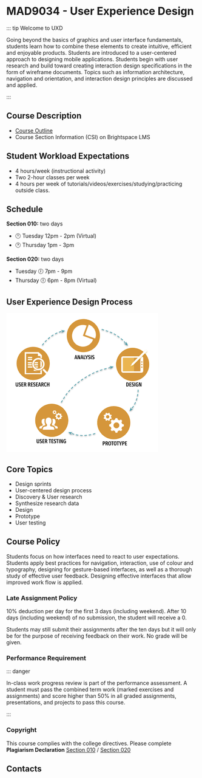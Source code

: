 # MAD9034 - User Experience Design

::: tip Welcome to UXD

Going beyond the basics of graphics and user interface fundamentals, students learn how to combine these elements to create intuitive, efficient and enjoyable products. Students are introduced to a user-centered approach to designing mobile applications. Students begin with user research and build toward creating interaction design specifications in the form of wireframe documents. Topics such as information architecture, navigation and orientation, and interaction design principles are discussed and applied.

:::

## Course Description

- [Course Outline](https://ecoursemap.com/Outline?coursecode=MAD9034&courseversion=&academicyearid=121)
- Course Section Information (CSI) on Brightspace LMS

## Student Workload Expectations

- 4 hours/week (instructional activity)
- Two 2-hour classes per week
- 4 hours per week of tutorials/videos/exercises/studying/practicing outside class.

## Schedule

**Section 010:** two days

- :clock12: Tuesday 12pm - 2pm (Virtual)
- :clock1: Thursday 1pm - 3pm 

**Section 020:** two days

- Tuesday :clock7: 7pm - 9pm 
- Thursday :clock6: 6pm - 8pm (Virtual)


## User Experience Design Process

<img src="../assets/UXD.png" alt="UX Design Process">

## Core Topics

- Design sprints
- User-centered design process
- Discovery & User research
- Synthesize research data
- Design
- Prototype
- User testing

## Course Policy

Students focus on how interfaces need to react to user expectations. Students apply best practices for navigation, interaction, use of colour and typography, designing for gesture-based interfaces, as well as a thorough study of effective user feedback. Designing effective interfaces that allow improved work flow is applied.

### Late Assignment Policy

10% deduction per day for the first 3 days (including weekend).
After 10 days (including weekend) of no submission, the student will receive a 0.

Students may still submit their assignments after the ten days but it will only be for the purpose of receiving feedback on their work. No grade will be given.

### Performance Requirement

::: danger

In-class work progress review is part of the performance assessment. A student must pass the combined term work (marked exercises and assignments) and score higher than 50% in all graded assignments, presentations, and projects to pass this course.

:::

### Copyright

This course complies with the college directives. Please complete **Plagiarism Declaration** [Section 010](https://brightspace.algonquincollege.com/d2l/le/content/474453/viewContent/7112658/View) / [Section 020](https://brightspace.algonquincollege.com/d2l/le/content/474453/Home)

## Contacts

<ContactCard 
  name="SuCheng Lee"
  title="Professor"
  img-url="/f2022/slee_h.png"
  bio="Professor of the Mobile Application Design & Development Program at Algonquin College"
  :details="[
      { label: 'email', value: 'lees1@algonquincollege.com' }, 
      { label: 'github', value: 'lees1' },  
      { label: 'office', value: 'Zoom - by appointment' },
      { label: 'twitter', value: '@UXResearchLab' },
    ]"
/>

<ContactCard 
  name="Laura Olac"
  title="Professor"
  img-url="/f2022/Laura-Olac.png"
  bio="Instructor in the Mobile Application Design & Development Program at Algonquin College."
  :details="[
      { label: 'email', value: 'olacl@algonquincollege.com' }, 
      { label: 'github', value: 'TBA' },  
      { label: 'office', value: 'Zoom - by appointment' },
      { label: 'twitter', value: 'TBA' },
    ]"
/>


<ContactCard 
  name="Admed Elbadri"
  title="Student Success Specialist"
  img-url="/f2022/ahmed.jpg"
  bio=""
  :details="[
      { label: 'email', value: 'elbadra@algonquincollege.com' }, 
      { label: 'phone', value: '(613) 727-4723 x‬2188' }, 
      { label: 'office', value: 'C037' }
    ]"
/>
